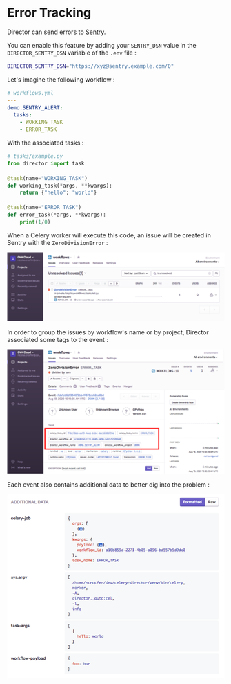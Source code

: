 # Error Tracking

Director can send errors to [Sentry](https://docs.sentry.io/).

You can enable this feature by adding your `SENTRY_DSN` value in the `DIRECTOR_SENTRY_DSN` variable of the `.env` file :

```bash
DIRECTOR_SENTRY_DSN="https://xyz@sentry.example.com/0"
```

Let's imagine the following workflow :

```yaml
# workflows.yml
---
demo.SENTRY_ALERT:
  tasks:
    - WORKING_TASK
    - ERROR_TASK
```

With the associated tasks :

```python
# tasks/example.py
from director import task

@task(name="WORKING_TASK")
def working_task(*args, **kwargs):
    return {"hello": "world"}

@task(name="ERROR_TASK")
def error_task(*args, **kwargs):
    print(1/0)
```

When a Celery worker will execute this code, an issue will be created in Sentry with the `ZeroDivisionError` :

![Sentry issue](../img/sentry_issue.png)

In order to group the issues by workflow's name or by project, Director associated some tags to the event :

![Sentry tags](../img/sentry_tags.png)

Each event also contains additional data to better dig into the problem :

![Sentry tags](../img/sentry_additional_data.png)